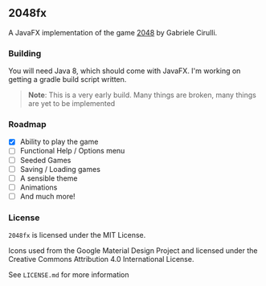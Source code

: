 ## 2048fx
A JavaFX implementation of the game [2048](http://gabrielecirulli.github.io/2048/) by Gabriele Cirulli.

### Building
You will need Java 8, which should come with JavaFX. I'm working on getting a
gradle build script written.

> **Note**: This is a very early build. Many things are broken, many things are yet to be implemented

### Roadmap

- [x] Ability to play the game
- [ ] Functional Help / Options menu
- [ ] Seeded Games
- [ ] Saving / Loading games
- [ ] A sensible theme
- [ ] Animations
- [ ] And much more!

### License
`2048fx` is licensed under the MIT License.

Icons used from the Google Material Design Project and licensed under the Creative Commons
Attribution 4.0 International License.

See `LICENSE.md` for more information